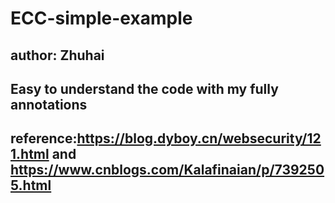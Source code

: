 # ECC-simple-example

## author: Zhuhai

## Easy to understand the code with my fully annotations

## reference:https://blog.dyboy.cn/websecurity/121.html and https://www.cnblogs.com/Kalafinaian/p/7392505.html
